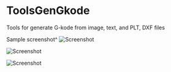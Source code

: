 # ToolsGenGkode
Tools for generate G-kode from image, text, and PLT, DXF files

Sample screenshot^
![Screenshot](https://github.com/selenur/ToolsGenGkode/blob/master/2016-12-13_003214.jpg?raw=true)

![Screenshot](https://github.com/selenur/ToolsGenGkode/blob/master/2016-12-13_003256.jpg?raw=true)

![Screenshot](https://github.com/selenur/ToolsGenGkode/blob/master/2016-12-13_003322.jpg?raw=true)


